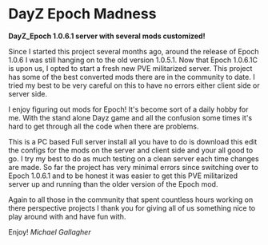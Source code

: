 # DayZ Epoch Madness
**DayZ_Epoch 1.0.6.1 server with several mods customized!**

Since I started this project several months ago, around the release of Epoch 1.0.6 I was still hanging on to the old version 1.0.5.1. Now
that Epoch 1.0.6.1C is upon us, I opted to start a fresh new PVE militarized server. This project has some of the best converted mods there
are in the community to date. I tried my best to be very careful on this to have no errors either client side or server side. 

I enjoy figuring out mods for Epoch! It's become sort of a daily hobby for me. With the stand alone Dayz game and all the confusion some
times it's hard to get through all the code when there are problems.

This is a PC based Full server install all you have to do is download this edit the configs for the mods on the server and client side and your
all good to go. I try my best to do as much testing on a clean server each time changes are made. So far the project has very minimal errors since
switching over to Epoch 1.0.6.1 and to be honest it was easier to get this PVE militarized server up and running than the older version of the
Epoch mod.

Again to all those in the community that spent countless hours working on there perspective projects I thank you for giving all of us something
nice to play around with and have fun with.

Enjoy!
_Michael Gallagher_
